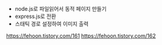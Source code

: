 
- node.js로 파일읽어서 동적 페이지 만들기
- express.js로 전환
- 스태틱 경로 설정하여 이미지 출력

https://fehoon.tistory.com/161
https://fehoon.tistory.com/162